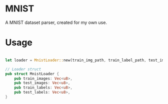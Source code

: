 # MNIST
A MNIST dataset parser, created for my own use.

# Usage
```rust

let loader = MnistLoader::new(train_img_path, train_label_path, test_img_path, test_label_path);

// Loader struct
pub struct MnistLoader {
    pub train_images: Vec<u8>,
    pub test_images: Vec<u8>,
    pub train_labels: Vec<u8>,
    pub test_labels: Vec<u8>,
}
```
